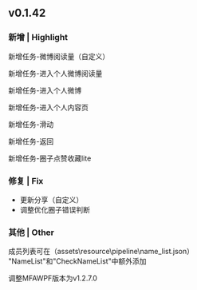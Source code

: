 ## v0.1.42

### 新增 | Highlight

新增任务-微博阅读量（自定义）

新增任务-进入个人微博阅读量

新增任务-进入个人微博

新增任务-进入个人内容页

新增任务-滑动

新增任务-返回

新增任务-圈子点赞收藏lite

### 修复 | Fix

* 更新分享（自定义）
* 调整优化圈子错误判断

### 其他 | Other

成员列表可在（assets\resource\pipeline\name_list.json）
"NameList"和"CheckNameList"中额外添加

调整MFAWPF版本为v1.2.7.0